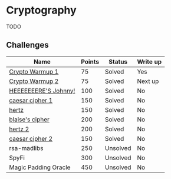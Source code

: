 # Cryptography

TODO

## Challenges

|Name|Points|Status|Write up
|-|-|-|-|
|[Crypto Warmup 1](Crypto%20Warmup%201)|75|Solved|Yes|
|[Crypto Warmup 2](Crypto%20Warmup%202)|75|Solved|Next up|
|[HEEEEEEERE'S Johnny!](HEEEEEEERE%27S%20Johnny!)|100|Solved|No|
|[caesar cipher 1](caesar%20cipher%201)|150|Solved|No|
|[hertz](hertz)|150|Solved|No|
|[blaise's cipher](blaise%27s%20cipher)|200|Solved|No|
|[hertz 2](hertz%202)|200|Solved|No|
|[caesar cipher 2](caesar%20cipher%202)|150|Solved|No|
|rsa-madlibs|250|Unsolved|No|
|SpyFi|300|Unsolved|No|
|Magic Padding Oracle|450|Unsolved|No|